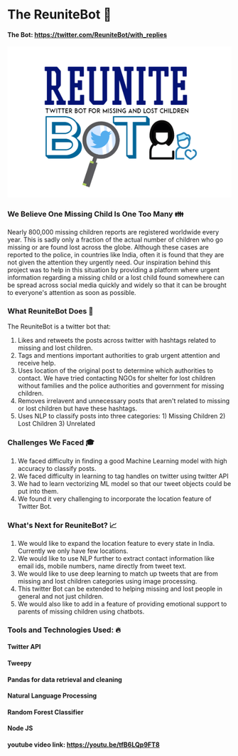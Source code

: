 # The ReuniteBot :robot:

 #### The Bot: https://twitter.com/ReuniteBot/with_replies
![Alt text](public/images/onlinelogomaker-121220-1344-9266.png?raw=true "Title")
### We Believe One Missing Child Is One Too Many :family:
Nearly 800,000 missing children reports are registered worldwide every year. This is sadly only a fraction of the actual number of children who go missing or are found lost across the globe. Although these cases are reported to the police, in countries like India, often it is found that they are not given the attention they urgently need. Our inspiration behind this project was to help in this situation by providing a platform where urgent information regarding a missing child or a lost child found somewhere can be spread across social media quickly and widely so that it can be brought to everyone's attention as soon as possible.

### What ReuniteBot Does :dart:
The ReuniteBot is a twitter bot that:
1) Likes and retweets the posts across twitter with hashtags related to missing and lost children.
2) Tags and mentions important authorities to grab urgent attention and receive help.
3) Uses location of the original post to determine which authorities to contact. We have tried contacting NGOs for shelter for lost children without families and the police authorities and government for missing children.
4) Removes irrelavent and unnecessary posts that aren't related to missing or lost children but have these hashtags.
5) Uses NLP to classify posts into three categories: 1) Missing Children 2) Lost Children 3) Unrelated

### Challenges We Faced :mortar_board:
1) We faced difficulty in finding a good Machine Learning model with high accuracy to classify posts.
2) We faced difficulty in learning to tag handles on twitter using twitter API
3) We had to learn vectorizing ML model so that our tweet objects could be put into them.
4) We found it very challenging to incorporate the location feature of Twitter Bot.

### What's Next for ReuniteBot? :chart_with_upwards_trend:
1) We would like to expand the location feature to every state in India. Currently we only have few locations.
2) We would like to use NLP further to extract contact information like email ids, mobile numbers, name directly from tweet text.
3) We would like to use deep learning to match up tweets that are from missing and lost children categories using image processing.
4) This twitter Bot can be extended to helping missing and lost people in general and not just children.
5) We would also like to add in a feature of providing emotional support to parents of missing children using chatbots.

### Tools and Technologies Used: :fire:
#### Twitter API 
#### Tweepy
#### Pandas for data retrieval and cleaning
#### Natural Language Processing
#### Random Forest Classifier
#### Node JS



 
 #### youtube video link: https://youtu.be/tfB6LQp9FT8 
